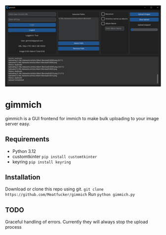 ![gimmich](/gimmich-screenshot.png)

# gimmich

gimmich is a GUI frontend for immich to make bulk uploading to your image server easy.


## Requirements

- Python 3.12
- customtkinter `pip install customtkinter`
- keyring `pip install keyring`

## Installation

Download or clone this repo using git. `git clone https://github.com/Meatfucker/gimmich`
Run `python gimmich.py`

## TODO

Graceful handling of errors. Currently they will always stop the upload process